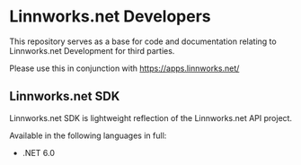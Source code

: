 # Linnworks.net Developers
This repository serves as a base for code and documentation relating to Linnworks.net Development for third parties. 

Please use this in conjunction with https://apps.linnworks.net/

## Linnworks.net SDK
Linnworks.net SDK is lightweight reflection of the Linnworks.net API project. 

Available in the following languages in full:
- .NET 6.0
